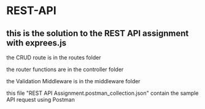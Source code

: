 # REST-API
<h2>this is the solution to the REST API assignment with exprees.js</h2>
<p>the CRUD route is in the routes folder</p>
<p>the router functions are in the controller folder</p>
<p>the Validation Middleware is in the middleware folder</p>
<p>this file "REST API Assignment.postman_collection.json" contain the sample API request using Postman</p>
